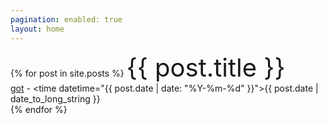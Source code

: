 ```yaml
---
pagination: enabled: true
layout: home
---
```


{% for post in site.posts %}
  <a>
    <a href= "https://pepper-boi.github.io{{ post.url }}" style="font-size: 40px; text-decoration: none">
      {{ post.title }}
    </a>
    <br>
    <a class="tag" href="got">got</a>
    - <time datetime="{{ post.date | date: "%Y-%m-%d" }}">{{ post.date | date_to_long_string }}</time>
    <br>
  </a>
{% endfor %}
